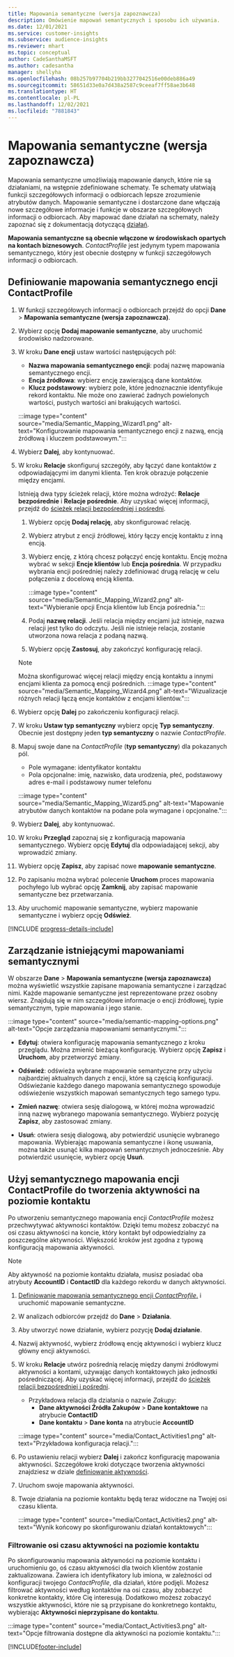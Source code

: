 ```yaml
---
title: Mapowania semantyczne (wersja zapoznawcza)
description: Omówienie mapowań semantycznych i sposobu ich używania.
ms.date: 12/01/2021
ms.service: customer-insights
ms.subservice: audience-insights
ms.reviewer: mhart
ms.topic: conceptual
author: CadeSanthaMSFT
ms.author: cadesantha
manager: shellyha
ms.openlocfilehash: 08b257b97704b219bb3277042516e00deb886a49
ms.sourcegitcommit: 58651d33e0a7d438a2587c9ceeaf7ff58ae3b648
ms.translationtype: HT
ms.contentlocale: pl-PL
ms.lasthandoff: 12/02/2021
ms.locfileid: "7881843"
---
```

# <a name="semantic-mappings-preview"></a>Mapowania semantyczne (wersja zapoznawcza)

Mapowania semantyczne umożliwiają mapowanie danych, które nie są działaniami, na wstępnie zdefiniowane schematy. Te schematy ułatwiają funkcji szczegółowych informacji o odbiorcach lepsze zrozumienie atrybutów danych. Mapowanie semantyczne i dostarczone dane włączają nowe szczegółowe informacje i funkcje w obszarze szczegółowych informacji o odbiorcach. Aby mapować dane działań na schematy, należy zapoznać się z dokumentacją dotyczącą [działań](activities.md).

**Mapowania semantyczne są obecnie włączone w środowiskach opartych na kontach biznesowych**. *ContactProfile* jest jedynym typem mapowania semantycznego, który jest obecnie dostępny w funkcji szczegółowych informacji o odbiorcach.

## <a name="define-a-contactprofile-semantic-entity-mapping"></a>Definiowanie mapowania semantycznego encji ContactProfile

1. W funkcji szczegółowych informacji o odbiorcach przejdź do opcji **Dane** > **Mapowania semantyczne (wersja zapoznawcza)**.

1. Wybierz opcję **Dodaj mapowanie semantyczne**, aby uruchomić środowisko nadzorowane.

1. W kroku **Dane encji** ustaw wartości następujących pól:

   - **Nazwa mapowania semantycznego encji**: podaj nazwę mapowania semantycznego encji.
   - **Encja źródłowa**: wybierz encję zawierającą dane kontaktów.
   - **Klucz podstawowy**: wybierz pole, które jednoznacznie identyfikuje rekord kontaktu. Nie może ono zawierać żadnych powielonych wartości, pustych wartości ani brakujących wartości.

   :::image type="content" source="media/Semantic_Mapping_Wizard1.png" alt-text="Konfigurowanie mapowania semantycznego encji z nazwą, encją źródłową i kluczem podstawowym.":::

1. Wybierz **Dalej**, aby kontynuować.

1. W kroku **Relacje** skonfiguruj szczegóły, aby łączyć dane kontaktów z odpowiadającymi im danymi klienta. Ten krok obrazuje połączenie między encjami.  

   Istnieją dwa typy ścieżek relacji, które można wdrożyć: **Relacje bezpośrednie** i **Relacje pośrednie**. Aby uzyskać więcej informacji, przejdź do [ścieżek relacji bezpośredniej i pośredni](relationships.md#relationship-paths).

   1. Wybierz opcję **Dodaj relację**, aby skonfigurować relację.
   1. Wybierz atrybut z encji źródłowej, który łączy encję kontaktu z inną encją.
   1. Wybierz encję, z którą chcesz połączyć encję kontaktu. Encję można wybrać w sekcji **Encje klientów** lub **Encja pośrednia**. W przypadku wybrania encji pośredniej należy zdefiniować drugą relację w celu połączenia z docelową encją klienta.

      :::image type="content" source="media/Semantic_Mapping_Wizard2.png" alt-text="Wybieranie opcji Encja klientów lub Encja pośrednia.":::

   1. Podaj **nazwę relacji**. Jeśli relacja między encjami już istnieje, nazwa relacji jest tylko do odczytu. Jeśli nie istnieje relacja, zostanie utworzona nowa relacja z podaną nazwą.
   1. Wybierz opcję **Zastosuj**, aby zakończyć konfigurację relacji.

   > [!NOTE]
   > Można skonfigurować więcej relacji między encją kontaktu a innymi encjami klienta za pomocą encji pośrednich.
   >  :::image type="content" source="media/Semantic_Mapping_Wizard4.png" alt-text="Wizualizacje różnych relacji łączą encje kontaktów z encjami klientów.":::

1. Wybierz opcję **Dalej** po zakończeniu konfiguracji relacji.

1. W kroku **Ustaw typ semantyczny** wybierz opcję **Typ semantyczny**. Obecnie jest dostępny jeden **typ semantyczny** o nazwie *ContactProfile*.

1. Mapuj swoje dane na *ContactProfile* (**typ semantyczny**) dla pokazanych pól.
   - Pole wymagane: identyfikator kontaktu
   - Pola opcjonalne: imię, nazwisko, data urodzenia, płeć, podstawowy adres e-mail i podstawowy numer telefonu

   :::image type="content" source="media/Semantic_Mapping_Wizard5.png" alt-text="Mapowanie atrybutów danych kontaktów na podane pola wymagane i opcjonalne.":::

1. Wybierz **Dalej**, aby kontynuować.

1. W kroku **Przegląd** zapoznaj się z konfiguracją mapowania semantycznego. Wybierz opcję **Edytuj** dla odpowiadającej sekcji, aby wprowadzić zmiany.

1. Wybierz opcję **Zapisz**, aby zapisać nowe **mapowanie semantyczne**.

1. Po zapisaniu można wybrać polecenie **Uruchom** proces mapowania pochyłego lub wybrać opcję **Zamknij**, aby zapisać mapowanie semantyczne bez przetwarzania.

1. Aby uruchomić mapowanie semantyczne, wybierz mapowanie semantyczne i wybierz opcję **Odśwież**.

[!INCLUDE [progress-details-include](../includes/progress-details-pane.md)]

## <a name="manage-existing-semantic-mappings"></a>Zarządzanie istniejącymi mapowaniami semantycznymi

W obszarze **Dane** > **Mapowania semantyczne (wersja zapoznawcza)** można wyświetlić wszystkie zapisane mapowania semantyczne i zarządzać nimi. Każde mapowanie semantyczne jest reprezentowane przez osobny wiersz. Znajdują się w nim szczegółowe informacje o encji źródłowej, typie semantycznym, typie mapowania i jego stanie.

:::image type="content" source="media/semantic-mapping-options.png" alt-text="Opcje zarządzania mapowaniami semantycznymi.":::

- **Edytuj**: otwiera konfigurację mapowania semantycznego z kroku przeglądu. Można zmienić bieżącą konfigurację. Wybierz opcję **Zapisz** i **Uruchom**, aby przetworzyć zmiany.

- **Odśwież**: odświeża wybrane mapowanie semantyczne przy użyciu najbardziej aktualnych danych z encji, które są częścią konfiguracji. Odświeżanie każdego danego mapowania semantycznego spowoduje odświeżenie wszystkich mapowań semantycznych tego samego typu.

- **Zmień nazwę**: otwiera sesję dialogową, w której można wprowadzić inną nazwę wybranego mapowania semantycznego. Wybierz pozycję **Zapisz**, aby zastosować zmiany.

- **Usuń**: otwiera sesję dialogową, aby potwierdzić usunięcie wybranego mapowania. Wybierając mapowania semantyczne i ikonę usuwania, można także usunąć kilka mapowań semantycznych jednocześnie. Aby potwierdzić usunięcie, wybierz opcję **Usuń**.

## <a name="use-a-contactprofile-semantic-entity-mapping-to-create-contact-level-activities"></a>Użyj semantycznego mapowania encji ContactProfile do tworzenia aktywności na poziomie kontaktu

Po utworzeniu semantycznego mapowania encji *ContactProfile* możesz przechwytywać aktywności kontaktów. Dzięki temu możesz zobaczyć na osi czasu aktywności na koncie, który kontakt był odpowiedzialny za poszczególne aktywności. Większość kroków jest zgodna z typową konfiguracją mapowania aktywności.

   > [!NOTE]
   > Aby aktywność na poziomie kontaktu działała, musisz posiadać oba atrybuty **AccountID** i **ContactID** dla każdego rekordu w danych aktywności.

1. [Definiowanie mapowania semantycznego encji *ContactProfile*.](#define-a-contactprofile-semantic-entity-mapping) i uruchomić mapowanie semantyczne.

1. W analizach odbiorców przejdź do **Dane** > **Działania**.

1. Aby utworzyć nowe działanie, wybierz pozycję **Dodaj działanie**.

1. Nazwij aktywność, wybierz źródłową encję aktywności i wybierz klucz główny encji aktywności.

1. W kroku **Relacje** utwórz pośrednią relację między danymi źródłowymi aktywności a kontami, używając danych kontaktowych jako jednostki pośredniczącej. Aby uzyskać więcej informacji, przejdź do [ścieżek relacji bezpośredniej i pośredni](relationships.md#relationship-paths).
   - Przykładowa relacja dla działania o nazwie *Zakupy*:
      - **Dane aktywności Źródła Zakupów** > **Dane kontaktowe** na atrybucie **ContactID**
      - **Dane kontaktu** > **Dane konta** na atrybucie **AccountID**

   :::image type="content" source="media/Contact_Activities1.png" alt-text="Przykładowa konfiguracja relacji.":::

1. Po ustawieniu relacji wybierz **Dalej** i zakończ konfigurację mapowania aktywności. Szczegółowe kroki dotyczące tworzenia aktywności znajdziesz w dziale [definiowanie aktywności](activities.md).

1. Uruchom swoje mapowania aktywności.

1. Twoje działania na poziomie kontaktu będą teraz widoczne na Twojej osi czasu klienta.

   :::image type="content" source="media/Contact_Activities2.png" alt-text="Wynik końcowy po skonfigurowaniu działań kontaktowych":::

### <a name="contact-level-activity-timeline-filtering"></a>Filtrowanie osi czasu aktywności na poziomie kontaktu

Po skonfigurowaniu mapowania aktywności na poziomie kontaktu i uruchomieniu go, oś czasu aktywności dla twoich klientów zostanie zaktualizowana. Zawiera ich identyfikatory lub imiona, w zależności od konfiguracji twojego *ContactProfile*, dla działań, które podjęli. Możesz filtrować aktywności według kontaktów na osi czasu, aby zobaczyć konkretne kontakty, które Cię interesują. Dodatkowo możesz zobaczyć wszystkie aktywności, które nie są przypisane do konkretnego kontaktu, wybierając **Aktywności nieprzypisane do kontaktu**.

   :::image type="content" source="media/Contact_Activities3.png" alt-text="Opcje filtrowania dostępne dla aktywności na poziomie kontaktu.":::

[!INCLUDE[footer-include](../includes/footer-banner.md)]
